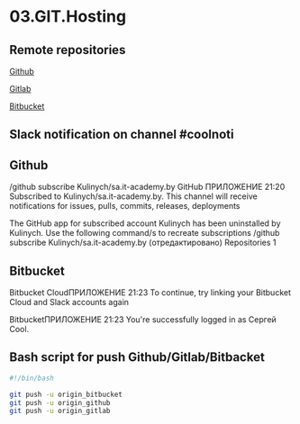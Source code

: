 # 03.GIT.Hosting

## Remote repositories
[Github](https://github.com/Kulinych/test.git)

[Gitlab](https://gitlab.com/Kulinych/test.git)

[Bitbucket](https://kulinych@bitbucket.org/kulinych/git_test.git)


## Slack notification on channel #coolnoti 

## Github

/github subscribe Kulinych/sa.it-academy.by
GitHub ПРИЛОЖЕНИЕ  21:20
Subscribed to Kulinych/sa.it-academy.by. This channel will receive notifications for issues, pulls, commits, releases, deployments

The GitHub app for subscribed account Kulinych has been uninstalled by Kulinych.
Use the following command/s to recreate subscriptions
/github subscribe Kulinych/sa.it-academy.by (отредактировано) 
Repositories
1

## Bitbucket
Bitbucket CloudПРИЛОЖЕНИЕ  21:23
To continue, try linking your Bitbucket Cloud and Slack accounts again

BitbucketПРИЛОЖЕНИЕ  21:23
You're successfully logged in as Сергей Cool.

## Bash script for push Github/Gitlab/Bitbacket

```bash 
#!/bin/bash 

git push -u origin_bitbucket
git push -u origin_github
git push -u origin_gitlab

```
